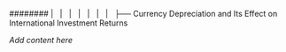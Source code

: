 ######## |   |   |   |   |   |   |   ├── Currency Depreciation and Its Effect on International Investment Returns

*Add content here*